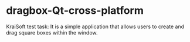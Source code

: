 # dragbox-Qt-cross-platform
KraiSoft test task: It is a simple application that allows users to create and drag square boxes within the window.
